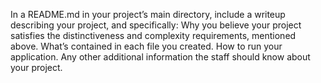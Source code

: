 In a README.md in your project’s main directory, include a writeup describing your project, and specifically:
Why you believe your project satisfies the distinctiveness and complexity requirements, mentioned above.
What’s contained in each file you created.
How to run your application.
Any other additional information the staff should know about your project.

